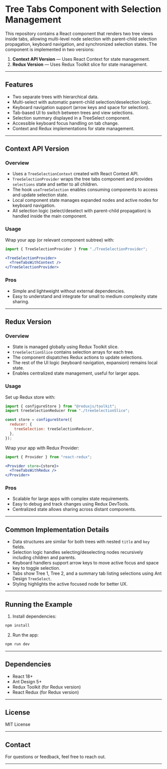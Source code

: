 
# Tree Tabs Component with Selection Management

This repository contains a React component that renders two tree views inside tabs, allowing multi-level node selection with parent-child selection propagation, keyboard navigation, and synchronized selection states. The component is implemented in two versions:

1. **Context API Version** — Uses React Context for state management.
2. **Redux Version** — Uses Redux Toolkit slice for state management.

---

## Features

- Two separate trees with hierarchical data.
- Multi-select with automatic parent-child selection/deselection logic.
- Keyboard navigation support (arrow keys and space for selection).
- Tab-based UI to switch between trees and view selections.
- Selection summary displayed in a TreeSelect component.
- Accessible keyboard focus handling on tab change.
- Context and Redux implementations for state management.

---

## Context API Version

### Overview

- Uses a `TreeSelectionContext` created with React Context API.
- `TreeSelectionProvider` wraps the tree tabs component and provides `selections` state and setter to all children.
- The hook `useTreeSelection` enables consuming components to access and update selection state.
- Local component state manages expanded nodes and active nodes for keyboard navigation.
- All selection logic (select/deselect with parent-child propagation) is handled inside the main component.

### Usage

Wrap your app (or relevant component subtree) with:

```jsx
import { TreeSelectionProvider } from "./TreeSelectionProvider";

<TreeSelectionProvider>
  <TreeTabsWithContext />
</TreeSelectionProvider>
```

### Pros

- Simple and lightweight without external dependencies.
- Easy to understand and integrate for small to medium complexity state sharing.

---

## Redux Version

### Overview

- State is managed globally using Redux Toolkit slice.
- `treeSelectionSlice` contains selection arrays for each tree.
- The component dispatches Redux actions to update selections.
- The rest of the UI logic (keyboard navigation, expansion) remains local state.
- Enables centralized state management, useful for larger apps.

### Usage

Set up Redux store with:

```js
import { configureStore } from "@reduxjs/toolkit";
import treeSelectionReducer from "./treeSelectionSlice";

const store = configureStore({
  reducer: {
    treeSelection: treeSelectionReducer,
  },
});
```

Wrap your app with Redux Provider:

```jsx
import { Provider } from "react-redux";

<Provider store={store}>
  <TreeTabsWithRedux />
</Provider>
```

### Pros

- Scalable for large apps with complex state requirements.
- Easy to debug and track changes using Redux DevTools.
- Centralized state allows sharing across distant components.

---

## Common Implementation Details

- Data structures are similar for both trees with nested `title` and `key` fields.
- Selection logic handles selecting/deselecting nodes recursively including children and parents.
- Keyboard handlers support arrow keys to move active focus and space key to toggle selection.
- Tabs show Tree 1, Tree 2, and a summary tab listing selections using Ant Design `TreeSelect`.
- Styling highlights the active focused node for better UX.

---

## Running the Example

1. Install dependencies:

```bash
npm install
```

2. Run the app:

```bash
npm run dev
```

---

## Dependencies

- React 18+
- Ant Design 5+
- Redux Toolkit (for Redux version)
- React Redux (for Redux version)

---

## License

MIT License

---

## Contact

For questions or feedback, feel free to reach out.

---
